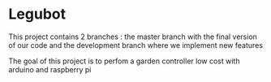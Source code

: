 # Legubot

This project contains 2 branches : the master branch with the final version of our code and the development branch where we implement new features

The goal of this project is to perfom a garden controller low cost with arduino and raspberry pi